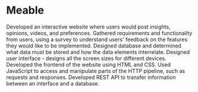 # Meable

Developed an interactive website where users would post insights, opinions, videos, and preferences.
Gathered requirements and functionality from users, using a survey to understand users' feedback on the features they would like to be implemented.
Designed database and determined what data must be stored and how the data elements interrelate.
Designed user interface - designs all the screen sizes for different devices.
Developed the frontend of the website using HTML and CSS.
Used JavaScript to access and manipulate parts of the HTTP pipeline, such as requests and responses.
Developed REST API to transfer information between an interface and a database.
